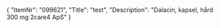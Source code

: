 {
  "ItemNr": "099621",
  "Title": "test",
  "Description": "Dalacin, kapsel, hård 300 mg 2care4 ApS"
}